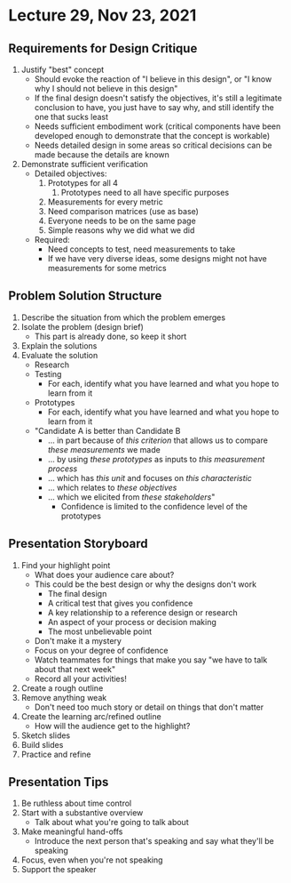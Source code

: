 # Lecture 29, Nov 23, 2021

## Requirements for Design Critique

1. Justify "best" concept
	* Should evoke the reaction of "I believe in this design", or "I know why I should not believe in this design"
	* If the final design doesn't satisfy the objectives, it's still a legitimate conclusion to have, you just have to say why, and still identify the one that sucks least
	* Needs sufficient embodiment work (critical components have been developed enough to demonstrate that the concept is workable)
	* Needs detailed design in some areas so critical decisions can be made because the details are known
2. Demonstrate sufficient verification
	* Detailed objectives:
		1. Prototypes for all 4
			1. Prototypes need to all have specific purposes
		2. Measurements for every metric
		3. Need comparison matrices (use as base)
		4. Everyone needs to be on the same page
		5. Simple reasons why we did what we did
	* Required:
		* Need concepts to test, need measurements to take
		* If we have very diverse ideas, some designs might not have measurements for some metrics

## Problem Solution Structure

1. Describe the situation from which the problem emerges
2. Isolate the problem (design brief)
	* This part is already done, so keep it short
3. Explain the solutions
4. Evaluate the solution
	* Research
	* Testing
		* For each, identify what you have learned and what you hope to learn from it
	* Prototypes
		* For each, identify what you have learned and what you hope to learn from it
	* "Candidate A is better than Candidate B
		* ... in part because of *this criterion* that allows us to compare *these measurements* we made
		* ... by using *these prototypes* as inputs to *this measurement process*
		* ... which has *this unit* and focuses on *this characteristic*
		* ... which relates to *these objectives*
		* ... which we elicited from *these stakeholders*"
			* Confidence is limited to the confidence level of the prototypes

## Presentation Storyboard

1. Find your highlight point
	* What does your audience care about?
	* This could be the best design or why the designs don't work
		* The final design
		* A critical test that gives you confidence
		* A key relationship to a reference design or research
		* An aspect of your process or decision making
		* The most unbelievable point
	* Don't make it a mystery
	* Focus on your degree of confidence
	* Watch teammates for things that make you say "we have to talk about that next week"
	* Record all your activities!
2. Create a rough outline
3. Remove anything weak
	* Don't need too much story or detail on things that don't matter
4. Create the learning arc/refined outline
	* How will the audience get to the highlight?
5. Sketch slides
6. Build slides
7. Practice and refine

## Presentation Tips

1. Be ruthless about time control
2. Start with a substantive overview
	* Talk about what you're going to talk about
3. Make meaningful hand-offs
	* Introduce the next person that's speaking and say what they'll be speaking
4. Focus, even when you're not speaking
5. Support the speaker

